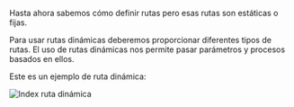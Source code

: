 Hasta ahora sabemos cómo definir rutas pero esas rutas son estáticas o fijas.

Para usar rutas dinámicas deberemos proporcionar diferentes tipos de rutas. El uso de rutas dinámicas nos permite pasar parámetros y 
procesos basados en ellos.

Este es un ejemplo de ruta dinámica:

![Index ruta dinámica](https://github.com/feroviedofernandez/ExpressJS/tree/develop/Tutorial/Resources/Images/index_rutaDinamica.PNG)
